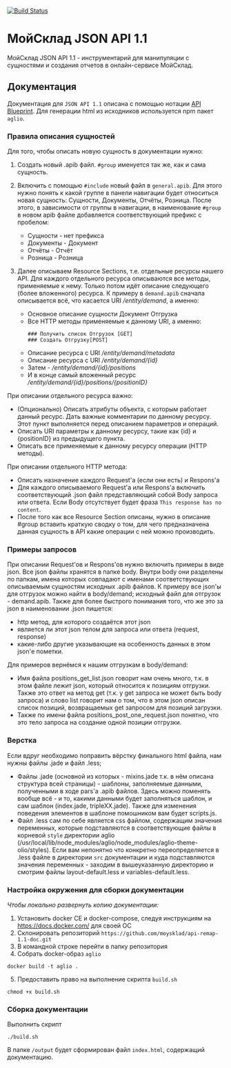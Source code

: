 [![Build Status](https://travis-ci.org/moysklad/api-remap-1.1-doc.svg?branch=master)](https://travis-ci.org/moysklad/api-remap-1.1-doc)

# МойСклад JSON API 1.1

МойСклад JSON API 1.1 - инструментарий для манипуляции с сущностями и создания отчетов в онлайн-сервисе МойСклад.

## Документация
Документация для `JSON API 1.1` описана с помощью нотации [API Blueprint](https://apiblueprint.org/).
Для генерации html из исходников используется npm пакет `aglio`.

### Правила описания сущностей
Для того, чтобы описать новую сущность в документации нужно:

1. Создать новый .apib файл. `#group` именуется так же, как и сама сущность.
2. Включить с помощью `#include` новый файл в `general.apib`. Для этого нужно понять к какой группе в панели навигации будет относиться новая сущность: Сущности, Документы, Отчёты, Розница.
После этого, в зависимости от группы в навигации, в наименование `#group` в новом apib файле добавляется соответствующий префикс с пробелом:
   * Сущности - нет префикса
   * Документы - Документ
   * Отчёты - Отчёт
   * Розница - Розница
3. Далее описываем Resource Sections, т.е. отдельные ресурсы нашего API. Для каждого отдельного ресурса описываются все методы, применяемые к нему. Только потом идёт описание следующего (более вложенного) ресурса.
К примеру в `demand.apib` сначала описывается всё, что касается URI _/entity/demand_, а именно:

    * Основное описание сущности Документ Отгрузка
    * Все HTTP методы применяемые к данному URI, а именно:
        ```
        ### Получить список Отгрузок [GET]
        ### Создать Отгрузку[POST]
        ```
    * Описание ресурса с URI _/entity/demand/metadata_
    * Описание ресурса с URI _/entity/demand/{id}_
    * Затем - _/entity/demand/{id}/positions_
    * И в конце самый вложенный ресурс _/entity/demand/{id}/positions/{positionID}_

При описании отдельного ресурса важно:
* (Опционально) Описать атрибуты объекта, с которым работает данный ресурс. Дать важные комментарии по данному ресурсу. Этот пункт выполняется перед описанием параметров и операций.
* Описать URI параметры к данному ресурсу, такие как {id} и {positionID} из предыдущего пункта.
* Описать все применяемые к данному ресурсу операции (HTTP методы).

При описании отдельного HTTP метода:
* Описать назначение каждого Request'a (если они есть) и Respons'а
* Для каждого описываемого Request'a или Respons'а включить соответствующий .json файл представляющий собой Body запроса или ответа. Если Body отсутствует будет фраза `This response has no content`.
* После того как все Resource Section описаны, нужно в описание #group вставить краткую сводку о том, для чего предназначена данная сущность в API какие операции с ней можно производить.

### Примеры запросов
При описании Request'ов и Respons'ов нужно включить примеры в виде json. Все json файлы хранятся в папке body. Внутри body они разделены по папкам, имена которых совпадают с именами соответствующих описываемым сущностям исходных .apib файлов. К примеру все json'ы для отгрузок можно найти в body/demand; исходный файл для отгрузок - demand.apib. Также для более быстрого понимания того, что же это за json в наименовании .json пишется:
* http метод, для которого создаётся этот json
* является ли этот json телом для запроса или ответа (request, response)
* какие-либо другие указывающие на особенность данных в этом json'е пометки.

Для примеров вернёмся к нашим отгрузкам в body/demand:
* Имя файла positions_get_list.json говорит нам очень много, т.к. в этом файле лежит json, который относится к позициям отгрузки. Также это ответ на метод get (т.к. у get запроса не может быть body запроса) и слово list говорит нам о том, что в этом json описан список позиций, возвращаемых get запросом для позиций загрузки.
* Также по имени файла positions_post_one_request.json понятно, что это тело запроса на создание одной позиции отгрузки.

### Верстка
Если вдруг необходимо поправить вёрстку финального html файла, нам нужны файлы .jade и файл .less;
* Файлы .jade (основной из которых - mixins.jade т.к. в нём описана структура всей страницы) - шаблоны, заполняемые данными, полученными в ходе pars'а .apib файлов. Здесь можно поменять вообще всё - и то, какими данными будет заполняться шаблон, и сам шаблон (index.jade, tripleXX.jade). Также для изменения поведения элементов в шаблоне помошником вам будет scripts.js.
* Файл .less сам по себе является css файлом, содержащим значения переменных, которые подставляются в соответствующие файлы в корневой `style` директории aglio (/usr/local/lib/node_modules/aglio/node_modules/aglio-theme-olio/styles). Если вам непонятно что конкретно переопределяется в .less файле в директории `src` документации и куда подставляются значения переменных - заходим в вышеуказанную директорию и смотрим файлы layout-default.less и variables-default.less.

### Настройка окружения для сборки документации
_Чтобы локально развернуть копию документации:_
1. Установить docker CE и docker-compose, следуя инструкциям на https://docs.docker.com/ для своей ОС
2. Склонировать репозиторий `https://github.com/moysklad/api-remap-1.1-doc.git`
3. В командной строке перейти в папку репозитория
4. Собрать docker-образ `aglio`
```
docker build -t aglio .
```
5. Предоставить право на выполнение скрипта `build.sh`
```
chmod +x build.sh
```

### Сборка документации
Выполнить скрипт
```
./build.sh
```
В папке `/output` будет сформирован файл `index.html`, содержащий документацию.
